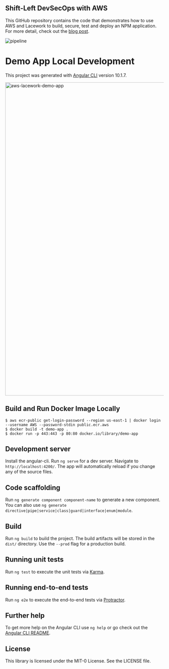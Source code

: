 ## Shift-Left DevSecOps with AWS

This GitHub repository contains the code that demonstrates how to use AWS and Lacework to build, secure, test and deploy an NPM application. For more detail, check out the [blog post](TBD).

![pipeline](x1r-LKQkYDap_qmsJU4cXIMh0S07HP3cqH)

# Demo App Local Development

This project was generated with [Angular CLI](https://github.com/angular/angular-cli) version 10.1.7.

<img width="995" alt="aws-lacework-demo-app" src="https://user-images.githubusercontent.com/6440106/162275308-6c21d13b-8b96-4b31-8b9d-a313eb5fd4cc.png">

## Build and Run Docker Image Locally

```
$ aws ecr-public get-login-password --region us-east-1 | docker login --username AWS --password-stdin public.ecr.aws
$ docker build -t demo-app . 
$ docker run -p 443:443 -p 80:80 docker.io/library/demo-app
```

## Development server

Install the angular-cli. Run `ng serve` for a dev server. Navigate to `http://localhost:4200/`. The app will automatically reload if you change any of the source files.

## Code scaffolding

Run `ng generate component component-name` to generate a new component. You can also use `ng generate directive|pipe|service|class|guard|interface|enum|module`.

## Build

Run `ng build` to build the project. The build artifacts will be stored in the `dist/` directory. Use the `--prod` flag for a production build.

## Running unit tests

Run `ng test` to execute the unit tests via [Karma](https://karma-runner.github.io).

## Running end-to-end tests

Run `ng e2e` to execute the end-to-end tests via [Protractor](http://www.protractortest.org/).

## Further help

To get more help on the Angular CLI use `ng help` or go check out the [Angular CLI README](https://github.com/angular/angular-cli/blob/master/README.md).

## License

This library is licensed under the MIT-0 License. See the LICENSE file.

